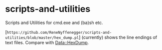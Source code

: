 scripts-and-utilities
=====================

Scripts and Utilities for cmd.exe and (ba)sh etc.


[`https://github.com/ReneNyffenegger/scripts-and-utilities/blob/master/hex_dump.pl`] (currently) shows the line
endings of text files. Compare with [Data::HexDump](https://github.com/ReneNyffenegger/PerlModules/tree/master/Data/HexDump).
